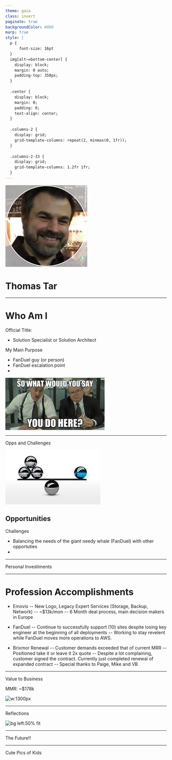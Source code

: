 ```yaml
---
theme: gaia
class: invert
paginate: true
backgroundColor: #000
marp: true
style: |
  p {
      font-size: 16pt
  }
  img[alt~=bottom-center] {
    display: block;
    margin: 0 auto;
    padding-top: 350px;
  }

  .center {
    display: block;
    margin: 0;
    padding: 0;
    text-align: center;
  }

  .columns-2 {
    display: grid;
    grid-template-columns: repeat(2, minmax(0, 1fr));
  }

  .columns-2-33 {
    display: grid;
    grid-template-columns: 1.2fr 1fr;
  }
---
```



![bg fit](./images/profile.png)

# Thomas Tar #

---

# Who Am I #

Official Title: 
- Solution Specialist or Solution Architect


My Main Purpose
- FanDuel guy (or person)
- FanDuel escalation point
- 


![bg left:33% fit](./images/dohere.jpeg)

---

Opps and Challenges

![bg left:33% fit](./images/balancing.jpeg)

Opportunities 
- 


Challenges
- Balancing the needs of the giant needy whale (FanDuel) with other opportuties
- 

---

Personal Investiments




---

# Profession Accomplishments #

- Emovis
-- New Logo, Legacy Expert Services (Storage, Backup, Network)
-- ~$13k/mon
-- 6 Month deal process, main decision makers in Europe

- FanDuel
-- Continue to successfully support (10) sites despite losing key engineer at the beginning of all deployments
-- Working to stay revelent while FanDuel moves more operations to AWS.

- Brixmor Renewal
-- Customer demands exceeded that of current MRR
-- Positioned take it or leave it 2x quote
-- Despite a lot complaining, customer signed the contract.  Currently just completed renewal of expanded contract
-- Special thanks to Paige, Mike and VB

---

Value to Business

MMR:  ~$178k

![w:1300px](https://mermaid.ink/img/pako:eNpVzz0LwjAQgOG_Em52ET-QbC3qpIt1kixnc2pok5R48YPifzdWW_Cm8PCS41oovSaQ0BgSbLgmkZWlj45FHggr7e9OOZFGwRrdMlKtQEgxnfeaFftOxoNsN_lXZr3kwTysD50OuDX1EV3V4WQoiS8Nnum7pNdid_jPVtbfzLWzBYzAUrBodDqj_RQK-EI2_SHTU2NIO5R7pS42GplW2rAPIE9YX2kEGNkXT1eC5BCpj5YGzwHtr3q9AUbIWD8)

---

Reflections

![bg left:50% fit](https://mermaid.ink/img/pako:eNo1jjEOwjAMRa9iee4AI9mAlpUBxixWYiBqk1SuI4Sq3p2A2j9Zfs_yn9Flz2hwDAwadGA4FxFOCt2kIZKyh3uIDCdh6n1-J5ugxuKFUlt4sAgGDrtte9UXCxydyyXp9If7FW7BBiNLpODr3_nHLNaryBZNHT1Jb9GmpXpl9LVB54NmQfOgYeIGqWi-fZJDo1J4k9pAT6G4WssXJXdFhg)

---

The Future!!

---

Cute Pics of Kids